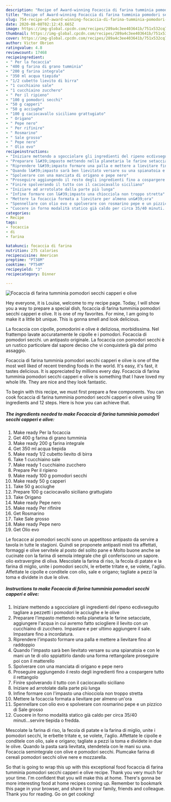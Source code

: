 ```yaml
---
description: "Recipe of Award-winning Focaccia di farina tumminia pomodori secchi capperi e olive"
title: "Recipe of Award-winning Focaccia di farina tumminia pomodori secchi capperi e olive"
slug: 754-recipe-of-award-winning-focaccia-di-farina-tumminia-pomodori-secchi-capperi-e-olive
date: 2020-08-08T02:12:43.665Z
image: https://img-global.cpcdn.com/recipes/289a4c3ee403641b/751x532cq70/focaccia-di-farina-tumminia-pomodori-secchi-capperi-e-olive-recipe-main-photo.jpg
thumbnail: https://img-global.cpcdn.com/recipes/289a4c3ee403641b/751x532cq70/focaccia-di-farina-tumminia-pomodori-secchi-capperi-e-olive-recipe-main-photo.jpg
cover: https://img-global.cpcdn.com/recipes/289a4c3ee403641b/751x532cq70/focaccia-di-farina-tumminia-pomodori-secchi-capperi-e-olive-recipe-main-photo.jpg
author: Victor Obrien
ratingvalue: 4.8
reviewcount: 17468
recipeingredient:
- " Per la focaccia"
- "400 g farina di grano tumminia"
- "200 g farina integrale"
- "350 ml acqua tiepida"
- "1/2 cubetto lievito di birra"
- "1 cucchiaino sale"
- "1 cucchiaino zucchero"
- " Per il ripieno"
- "100 g pomodori secchi"
- "50 g capperi"
- "50 g acciughe"
- "100 g caciocavallo siciliano grattugiato"
- " Origano"
- " Pepe nero"
- " Per rifinire"
- " Rosmarino"
- " Sale grosso"
- " Pepe nero"
- " Olio evo"
recipeinstructions:
- "Iniziare mettendo a sgocciolare gli ingredienti del ripeno ecdivseguito tagliare a pezzetti i pomodori le acciughe e le olive"
- "Preparare l&#39;impasto mettendo nella planetaria le farine setacciate, aggiungere l&#39;acqua in cui avremo fatto sciogliere il lievito con un cucchiaino di zucchero. Impastare e per ultimo aggiungere il sale. Impastare fino a incordatura."
- "Riprendere l&#39;impasto formare una palla e mettere a lievitare fino al raddoppio"
- "Quando l&#39;impasto sarà ben lievitato versare su una spianatoia e con le mani un te di olio sppiattirlo dando una forma rettangolare proseguire poi con il matterello"
- "Spolverare con una manciata di origano e pepe nero"
- "Proseguire aggiungendo il resto degli ingredienti fino a cospargere tutto il rettangolo"
- "Finire spolverando il tutto con il caciocavallo siciliano"
- "Iniziare ad arrotolate dalla parte più lunga"
- "Infine formare con l&#39;impasto una chiocciola non troppo stretta"
- "Mettere la focaccia formata a lievitare per almeno un&#39;ora"
- "Spennellare con olio evo e spolverare con rosmarino pepe e un pizzico di Sale grosso"
- "Cuocere in forno modalità statico già caldo per circa 35/40 minuti...servire tiepida o fredda."
categories:
- Recipe
tags:
- focaccia
- di
- farina

katakunci: focaccia di farina 
nutrition: 275 calories
recipecuisine: American
preptime: "PT38M"
cooktime: "PT54M"
recipeyield: "3"
recipecategory: Dinner

---
```



![Focaccia di farina tumminia pomodori secchi capperi e olive](https://img-global.cpcdn.com/recipes/289a4c3ee403641b/751x532cq70/focaccia-di-farina-tumminia-pomodori-secchi-capperi-e-olive-recipe-main-photo.jpg)

Hey everyone, it is Louise, welcome to my recipe page. Today, I will show you a way to prepare a special dish, focaccia di farina tumminia pomodori secchi capperi e olive. It is one of my favorites. For mine, I am going to make it a little bit unique. This is gonna smell and look delicious.

La focaccia con cipolle, pomodorini e olive è deliziosa, morbidissima. Nel frattempo lavate accuratamente le cipolle e i pomodori. Focaccia di pomodori secchi. un antipasto originale. La focaccia con pomodori secchi è un rustico particolare dal sapore deciso che vi conquisterà già dal primo assaggio.

Focaccia di farina tumminia pomodori secchi capperi e olive is one of the most well liked of recent trending foods in the world. It's easy, it's fast, it tastes delicious. It is appreciated by millions every day. Focaccia di farina tumminia pomodori secchi capperi e olive is something that I have loved my whole life. They are nice and they look fantastic.


To begin with this recipe, we must first prepare a few components. You can cook focaccia di farina tumminia pomodori secchi capperi e olive using 19 ingredients and 12 steps. Here is how you can achieve that.

<!--inarticleads1-->

##### The ingredients needed to make Focaccia di farina tumminia pomodori secchi capperi e olive:

1. Make ready  Per la focaccia
1. Get 400 g farina di grano tumminia
1. Make ready 200 g farina integrale
1. Get 350 ml acqua tiepida
1. Make ready 1/2 cubetto lievito di birra
1. Take 1 cucchiaino sale
1. Make ready 1 cucchiaino zucchero
1. Prepare  Per il ripieno
1. Make ready 100 g pomodori secchi
1. Make ready 50 g capperi
1. Take 50 g acciughe
1. Prepare 100 g caciocavallo siciliano grattugiato
1. Take  Origano
1. Make ready  Pepe nero
1. Make ready  Per rifinire
1. Get  Rosmarino
1. Take  Sale grosso
1. Make ready  Pepe nero
1. Get  Olio evo


Le focacce ai pomodori secchi sono un appetitoso antipasto da servire a tavola in tutte le stagioni. Quindi se proponete antipasti misti tra affettati, formaggi e olive servitele al posto del solito pane e Molto buone anche se cucinate con la farina di semola integrale che gli conferiscono un sapore. olio extravergine di oliva. Mescolate la farina di riso, la fecola di patate e la farina di miglio, unite i pomodori secchi, le erbette tritate e, se volete, l&#39;aglio. Affettate le cipolle e conditele con olio, sale e origano; tagliate a pezzi la toma e dividete in due le olive. 

<!--inarticleads2-->

##### Instructions to make Focaccia di farina tumminia pomodori secchi capperi e olive:

1. Iniziare mettendo a sgocciolare gli ingredienti del ripeno ecdivseguito tagliare a pezzetti i pomodori le acciughe e le olive
1. Preparare l&#39;impasto mettendo nella planetaria le farine setacciate, aggiungere l&#39;acqua in cui avremo fatto sciogliere il lievito con un cucchiaino di zucchero. Impastare e per ultimo aggiungere il sale. Impastare fino a incordatura.
1. Riprendere l&#39;impasto formare una palla e mettere a lievitare fino al raddoppio
1. Quando l&#39;impasto sarà ben lievitato versare su una spianatoia e con le mani un te di olio sppiattirlo dando una forma rettangolare proseguire poi con il matterello
1. Spolverare con una manciata di origano e pepe nero
1. Proseguire aggiungendo il resto degli ingredienti fino a cospargere tutto il rettangolo
1. Finire spolverando il tutto con il caciocavallo siciliano
1. Iniziare ad arrotolate dalla parte più lunga
1. Infine formare con l&#39;impasto una chiocciola non troppo stretta
1. Mettere la focaccia formata a lievitare per almeno un&#39;ora
1. Spennellare con olio evo e spolverare con rosmarino pepe e un pizzico di Sale grosso
1. Cuocere in forno modalità statico già caldo per circa 35/40 minuti...servire tiepida o fredda.


Mescolate la farina di riso, la fecola di patate e la farina di miglio, unite i pomodori secchi, le erbette tritate e, se volete, l&#39;aglio. Affettate le cipolle e conditele con olio, sale e origano; tagliate a pezzi la toma e dividete in due le olive. Quando la pasta sarà lievitata, stendetela con le mani su una. Focaccia semintegrale con olive e pomodori secchi. Plumcake farina di cereali pomodori secchi olive nere e mozzarella. 

So that is going to wrap this up with this exceptional food focaccia di farina tumminia pomodori secchi capperi e olive recipe. Thank you very much for your time. I'm confident that you will make this at home. There's gonna be more interesting food at home recipes coming up. Remember to bookmark this page in your browser, and share it to your family, friends and colleague. Thank you for reading. Go on get cooking!
